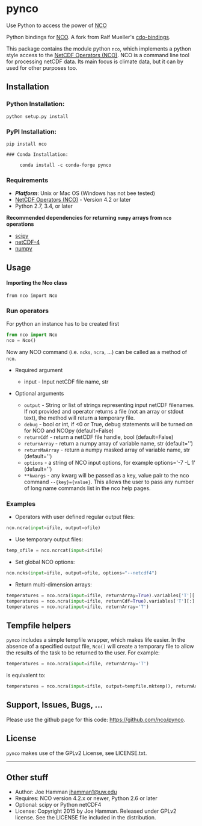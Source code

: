 pynco
============
Use Python to access the power of [NCO](http://nco.sourceforge.net/)

Python bindings for [NCO](http://nco.sourceforge.net/).  A fork from Ralf Mueller's [cdo-bindings](https://github.com/Try2Code/cdo-bindings).

This package contains the module python `nco`, which implements a python style access to
the [NetCDF Operators (NCO)](http://nco.sourceforge.net/). NCO is a command line tool for processing
netCDF data. Its main focus is climate data, but it can by used for other
purposes too.

## Installation

### Python Installation:

    python setup.py install

### PyPI Installation:

    pip install nco

    ### Conda Installation:

         conda install -c conda-forge pynco

### Requirements

- ***Platform***: Unix or Mac OS (Windows has not bee tested)
- [NetCDF Operators (NCO)](http://nco.sourceforge.net/) - Version 4.2 or later
- Python 2.7, 3.4, or later

**Recommended dependencies for returning `numpy` arrays from `nco` operations**
- [scipy](http://docs.scipy.org/doc/scipy/reference/generated/scipy.io.netcdf.netcdf_file.html)
- [netCDF-4](https://code.google.com/p/netcdf4-python/)
- [numpy](http://www.numpy.org/)

## Usage

#### Importing the Nco class

   `from nco import Nco`

### Run operators

For python an instance has to be created first

```Python
from nco import Nco
nco = Nco()
```

Now any NCO command (i.e. `ncks`, `ncra`, ...) can be called as a method of `nco`.

* Required argument
   - input - Input netCDF file name, str

* Optional arguments
    - `output` - String or list of strings representing input netCDF filenames.  If not provided and operator returns a file (not an array or stdout text), the method will return a temporary file.
    - `debug` - bool or int, if <0 or True, debug statements will be turned on for NCO and NCOpy (default=False)
    - `returnCdf` - return a netCDF file handle, bool (default=False)
    - `returnArray` - return a numpy array of variable name, str (default='')
    - `returnMaArray` - return a numpy masked array of variable name, str (default='')
    - `options` - a string of NCO input options, for example options='-7 -L 1' (default='')
    - `**kwargs` - any kwarg will be passed as a key, value pair to the nco command `--{key}={value}`.  This allows the user to pass any number of long name commands list in the nco help pages.

### Examples

* Operators with user defined regular output files:

```Python
nco.ncra(input=ifile, output=ofile)
```

* Use temporary output files:

```Python
temp_ofile = nco.ncrcat(input=ifile)
```

* Set global NCO options:

```Python
nco.ncks(input=ifile, output=ofile, options="--netcdf4")
```

* Return multi-dimension arrays:

```Python
temperatures = nco.ncra(input=ifile, returnArray=True).variables['T'][:]
temperatures = nco.ncra(input=ifile, returnCdf=True).variables['T'][:]
temperatures = nco.ncra(input=ifile, returnArray='T')
```

## Tempfile helpers

`pynco` includes a simple tempfile wrapper, which makes life easier.  In the
absence of a specified output file, `Nco()` will create a temporary file to allow the results of the task to be returned to the user.  For example:

```Python
temperatures = nco.ncra(input=ifile, returnArray='T')
```

is equivalent to:

```Python
temperatures = nco.ncra(input=ifile, output=tempfile.mktemp(), returnArray='T')
```

## Support, Issues, Bugs, ...

Please use the github page for this code: https://github.com/nco/pynco.

## License

`pynco` makes use of the GPLv2 License, see LICENSE.txt.

---

## Other stuff

* Author: Joe Hamman <jhamman1@uw.edu>
* Requires: NCO version 4.2.x or newer, Python 2.6 or later
* Optional: scipy or Python netCDF4
* License:  Copyright 2015 by Joe Hamman.  Released under GPLv2 license.  See the LICENSE file included in the distribution.
